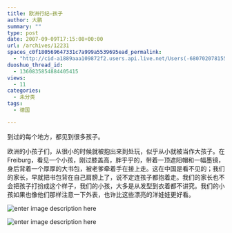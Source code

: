 ```yaml
---
title: 欧洲行纪–孩子
author: 大鹏
summary: ""
type: post
date: 2007-09-09T17:15:08+00:00
url: /archives/12231
spaces_c0f180569647331c7a999a5539695ead_permalink:
  - "http://cid-a1889aaa109872f2.users.api.live.net/Users(-6807020781556960526)/Blogs('A1889AAA109872F2!102')/Entries('A1889AAA109872F2!469')?authkey=7T08dKQfQ0s%24"
duoshuo_thread_id:
  - 1360835854884405415
views:
  - 11
categories:
  - 未分类
tags:
  - 德国

---
```

到过的每个地方，都见到很多孩子。

欧洲的小孩子们，从很小的时候就被抱出来到处玩，似乎从小就被当作大孩子。在Freiburg，看见一个小孩，刚过膝盖高，胖乎乎的，带着一顶遮阳帽和一幅墨镜，身后背着一个厚厚的大书包，被老爹牵着手在接上走。这在中国是看不见的；我们的家长，早就把书包背在自己肩膀上了，说不定连孩子都抱着走。我们的家长也不会把孩子打扮成这个样子，我们的小孩，大多是从发型到衣着都不讲究。我们的小孩如果也像他们那样注意一下外表，也许比这些漂亮的洋娃娃更好看。

![enter image description here][1]

![enter image description here][2]

 [1]: https://gwkpxq.bn1.livefilestore.com/y2pXaKG2HuB59AtE9yHvt06E6fNqZFYO4jFBAcYIJ_bS0yhvhghf-bWdMLpf27fJca5nnWNMg9sPecSvSGouHJ0gVgF_8ljjGba50BvInWxjvs/2007-09-10_european_kids.jpg
 [2]: https://gwkpxq.bn1.livefilestore.com/y2pKVnMDc71j2wbIIwbfXmadI05R6bM_l0I2OxwUEmCQs8mN-Mu4_FItA2e0-0zwOYK67urXvXKsUKyAKIHR35nhijTB_qVfGQ6suARIJMC8nM/2007-09-10_european_kids1.jpg
